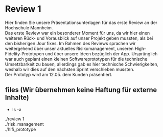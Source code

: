 <style>a {text-decoration: none;}</style>
# Review 1

Hier finden Sie unsere Präsentationsunterlagen für das erste Review an der Hochschule Mannheim.  
Das erste Review war ein besonderer Moment für uns, da wir hier einen weiteren Rück- und Vorausblick auf unser Projekt geben mussten, als
bei den bisherigen Jour fixes. Im Rahmen des Reviews sprachen wir weitergehend über unser aktuelles Risikomanagement, unseren High-Fidelity-Prototypen
und über unsere Ideen bezüglich der App. Ursprünglich war auch geplant einen kleinen Softwareprototypen für die technische Umsetzbarkeit zu bauen,
allerdings gab es hier technische Schwierigkeiten, weshalb wir dies auf den nächsten Sprint verschieben mussten.  
Der Prototyp wird am 12.05. dem Kunden präsentiert.
## files (Wir übernehmen keine Haftung für externe Inhalte)
* ls -a  

[./review 1](https://drive.google.com/file/d/1AL77gS1g21UfAVcAIOdb2sXwWrukG3ZY/view?usp=sharing)  
[./risk_management](https://docs.google.com/spreadsheets/d/1KWmd3f5K6jiEH1-YzvcWmgIIqKQHIrXcmGTyRT89FJA/edit?usp=sharing)  
[./hifi_prototype](https://xd.adobe.com/view/68be832e-abb8-440f-b4e8-480b8a086f9e-3ded/?fullscreen&hints=off)